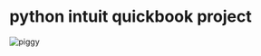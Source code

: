 # python intuit quickbook project
![piggy](https://github.com/Raina888/python_intuit_quickbook-project/assets/138536598/630b3818-c164-4812-86ba-a08f9f67d6e6)
